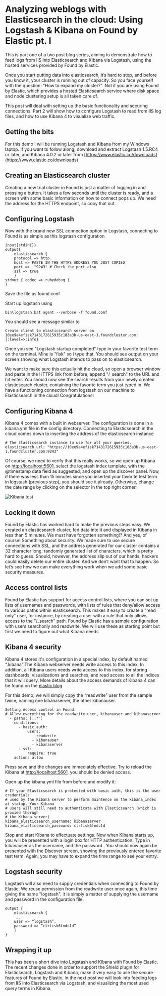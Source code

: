 

# Analyzing weblogs with Elasticsearch in the cloud: Using Logstash & Kibana on Found by Elastic pt. I

This is part one of a two post blog series, aiming to demonstrate how to feed logs from IIS into Elasticsearch and Kibana via Logstash, using the hosted services provided by Found by Elastic. 

Once you start putting data into elasticsearch, it’s hard to stop, and before you know it, your cluster is running out of capacity. So you face yourself with the question: "How to expand my cluster?".  Not if you are using Found by Elastic, which provides a hosted Elasticsearch service where disk space and node clustering setup is all taken care of. 

This post will deal with setting up the basic functionality and securing connections. Part 2 will show how to configure Logstash to read from IIS log files, and how to use Kibana 4 to visualize web traffic.

## Getting the bits
For this demo I will be running Logstash and Kibana from my Windows laptop. 
If you want to follow along, download and extract Logstash 1.5.RC4 or later, and Kibana 4.0.2 or later from [https://www.elastic.co/downloads](https://www.elastic.co/downloads) 

## Creating an Elasticsearch cluster

Creating a new trial cluster in Found is just a matter of logging in and pressing a button.  It takes a few seconds until the cluster is ready, and a screen with some basic information on how to connect pops up. We need the address for the HTTPS endpoint, so copy that out.

## Configuring Logstash 

Now with the brand new SSL connection option in Logstash, connecting to Found is as simple as this logstash configuration 
```
input{stdin{}}
output{
    elasticsearch {
    protocol => http
    host => PASTE IN THE HTTPS ADDRESS YOU JUST COPIED
    port =>  "9243" # Check the port also
    ssl => true
    }
stdout { codec => rubydebug }
}
````
Save the file as found.conf

Start up logstash using

```bin\logstash.bat agent --verbose -f found.conf```

You should see  a message similar to 
````
Create client to elasticsearch server on 10ee9a4efisk7143172615935c183a3b-us-east-1.foundcluster.com: {:level=>:info}
````
Once you see "Logstash startup completed" type in your favorite test term on the terminal. Mine is "fisk" so I type that.
You should see output on your screen showing what Logstash intends to pass on to elasticsearch.

We want to make sure this actually hit the cloud, so open a browser window and paste in the HTTPS link from before, append  "/_search" to the URL and hit enter.
You should now see the search results from your newly created elasticsearch cluster, containing the favorite term you just typed in. We have a functioning connection from logstash on our machine to Elasticsearch in the cloud! Congratulations! 

## Configuring Kibana 4 
Kibana 4 comes with a built in webserver. The configuration is done in a kibana.yml file in the config directory. Connecting to Elasticsearch in the cloud comes down to inserting the address of the elasticsearch instance
````
# The Elasticsearch instance to use for all your queries.
elasticsearch_url: "https://10ee9a4efisk7143172615935c183a3b-us-east-1.foundcluster.com:9243"
````
Of course, we need to verify that this really works, so we open up Kibana on [http://localhost:5601](http://localhost:5601), select the logstash index template, with the @timestamp data field as suggested, and open up the discover panel. Now, if there was less than 15 minutes since you inserted your favorite test term in logstash (previous step), you should see it already. Otherwise, change the date range by clicking on the selector in the top right corner. 

![Kibana test](https://raw.githubusercontent.com/babadofar/MyOwnRepo/master/images/kibanatest.png)

## Locking it down
Found by Elastic has worked hard to make the previous steps easy. We created an elasticsearch cluster, fed data into it and displayed in Kibana in less than 5 minutes. We must have forgotten something!? And yes, of course! Something about security. We made sure to use secure connections with SSL, and the address generated for our cluster contains a 32 character long, randomly generated list of characters, which is pretty hard to guess. Should, however, the address slip out of our hands, hackers could easily delete our entire cluster. And we don’t want that to happen. So let’s see how we can make everything work when we add some basic security measures.

## Access control lists 
Found by Elastic has support for access control lists, where you can set up lists of usernames and passwords, with lists of rules that deny/allow access to various paths within elasticsearch. This makes it easy to create a "read only" user, for instance, by creating a user with a rule that only allows access to the "/_search" path.  Found by Elastic has a sample configuration with users searchonly and readwrite. We will use these as starting point but first we need to figure out what Kibana needs

## Kibana 4 security
Kibana 4 stores it's configuration in a special index, by default named ".kibana".The Kibana webserver needs write access to this index. In addition, all Kibana users needs write access to this index, for storing dashboards, visualizations and searches, and  read access to all the indices that it will query. More details about the access demands of Kibana 4 can be found on the [elastic blog](http://www.elastic.co/guide/en/shield/current/_shield_with_kibana_4.html)

For this demo, we will simply copy the “readwrite” user from the sample twice, naming one kibanaserver, the other kibanauser. 
````
Setting Access control in Found: 
# Allow everything for the readwrite-user, kibanauser and kibanaserver
  - paths: ['.*']
    conditions:
      - basic_auth:
          users:
            - readwrite
            - kibanauser
            - kibanaserver
      - ssl:
          require: true
    action: allow
````
Press save and the changes are immediately effective. Try to reload the Kibana at  [http://localhost:5601](http://localhost:5601), you should be denied access. 

Open up the kibana.yml file from before and modify it: 
````
# If your Elasticsearch is protected with basic auth, this is the user credentials
# used by the Kibana server to perform maintence on the kibana_index at statup. Your Kibana
# users will still need to authenticate with Elasticsearch (which is proxied thorugh
# the Kibana server)
kibana_elasticsearch_username: kibanaserver
kibana_elasticsearch_password: clrfisk6fndc1d
````
Stop and start Kibana to effectuate settings.
Now when Kibana starts up, you will be presented with a login box for HTTP authentication. 
Type in kibanauser as the username, and the password . You should now again be presented with the Discover screen, showing the previously entered favorite test term. Again, you may have to expand the time range to see your entry.


## Logstash security
Logstash will also need to supply credentials when connecting to Found by Elastic. We reuse permission from the readwrite user once again, this time giving the name "logstash". 
It is simply a matter of supplying the username and password in the configuration file. 
````
output {
    elasticsearch {
     …. 
    user => “logstash”,
    password => “clrfisk6fndc1d”
    }
}

````


## Wrapping it up
This has been a short dive into Logstash and Kibana with Found by Elastic. The recent changes done in order to support the Shield plugin for Elasticsearch, Logstash and Kibana, make it very easy to use the secure features of Found by Elastic. In the next post we will look into feeding logs from IIS into Elasticsearch via Logstash, and visualizing the most used query terms in Kibana.
 
